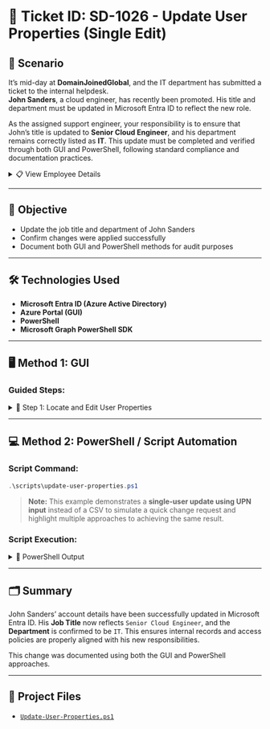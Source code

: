 # 🎫 Ticket ID: SD-1026 - Update User Properties (Single Edit)

## 🏢 Scenario

It’s mid-day at **DomainJoinedGlobal**, and the IT department has submitted a ticket to the internal helpdesk.  
**John Sanders**, a cloud engineer, has recently been promoted. His title and department must be updated in Microsoft Entra ID to reflect the new role.

As the assigned support engineer, your responsibility is to ensure that John’s title is updated to **Senior Cloud Engineer**, and his department remains correctly listed as **IT**. This update must be completed and verified through both GUI and PowerShell, following standard compliance and documentation practices.

<details>
  <summary>📋 View Employee Details</summary>

  - **Full Name:** John Sanders  
  - **Old Title:** Cloud Engineer  
  - **New Title:** Senior Cloud Engineer  
  - **Department:** IT  
  - **Email:** john.sanders@domainjoined.xyz  
  - **Username:** john.sanders  

</details>

---

## 🎯 Objective

- Update the job title and department of John Sanders  
- Confirm changes were applied successfully  
- Document both GUI and PowerShell methods for audit purposes

---

## 🛠️ Technologies Used

- **Microsoft Entra ID (Azure Active Directory)**  
- **Azure Portal (GUI)**  
- **PowerShell**  
- **Microsoft Graph PowerShell SDK**  

---

## 🖥️ Method 1: GUI
### Guided Steps:

<details>
  <summary>📸 Step 1: Locate and Edit User Properties</summary>

  - Navigate to **Microsoft Entra ID > Users**
  - Search for **John Sanders**
  - Click on the user to open the profile
  - Click **Edit Properties**
  - Scroll to the **Job info** section
  - Update **Job Title** to `Senior Cloud Engineer`
  - Confirm **Department** is `IT`
  - Click **Save**

  ![Edit Properties](./gui/edit-user-properties.png)
</details>

---

## 💻 Method 2: PowerShell / Script Automation

### Script Command:
```powershell
.\scripts\update-user-properties.ps1
```
> **Note:** This example demonstrates a **single-user update using UPN input** instead of a CSV to simulate a quick change request and highlight multiple approaches to achieving the same result.

### Script Execution:

<details>
  <summary>📸 PowerShell Output</summary>

  ![Update Properties](./powershell/update-user-properties.png)
</details>

---

## 🗂️ Summary

John Sanders’ account details have been successfully updated in Microsoft Entra ID. His **Job Title** now reflects `Senior Cloud Engineer`, and the **Department** is confirmed to be `IT`. This ensures internal records and access policies are properly aligned with his new responsibilities.

This change was documented using both the GUI and PowerShell approaches.

---

## 📂 Project Files

- [`Update-User-Properties.ps1`](../../scripts/update-user-properties.ps1)